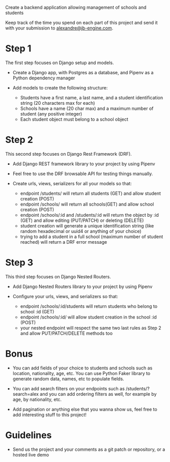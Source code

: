 Create a backend application allowing management of schools and students

Keep track of the time you spend on each part of this project and send it with your submission to [alexandre@jb-engine.com](mailto:alexandre@jb-engine.com).


# Step 1

The first step focuses on Django setup and models.

- Create a Django app, with Postgres as a database, and Pipenv as a Python dependency manager

- Add models to create the following structure:

  - Students have a first name, a last name, and a student identification string (20 characters max for each)
  - Schools have a name (20 char max) and a maximum number of student (any positive integer)
  - Each student object must belong to a school object


# Step 2

This second step focuses on Django Rest Framework (DRF).

- Add Django REST framework library to your project by using Pipenv

- Feel free to use the DRF browsable API for testing things manually.

- Create urls, views, serializers for all your models so that:

  - endpoint /students/ will return all students (GET) and allow student creation (POST)
  - endpoint /schools/ will return all schools(GET) and allow school creation (POST)
  - endpoint /schools/:id and /students/:id will return the object by :id (GET) and allow editing (PUT/PATCH) or deleting (DELETE)
  - student creation will generate a unique identification string (like random hexadecimal or uuid4 or anything of your choice)
  - trying to add a student in a full school (maximum number of student reached) will return a DRF error message


# Step 3

This third step focuses on Django Nested Routers.

- Add Django Nested Routers library to your project by using Pipenv

- Configure your urls, views, and serializers so that:
  - endpoint /schools/:id/students will return students who belong to school :id (GET)
  - endpoint /schools/:id/ will allow student creation in the school :id (POST)
  - your nested endpoint will respect the same two last rules as Step 2 and allow PUT/PATCH/DELETE methods too


# Bonus

- You can add fields of your choice to students and schools such as location, nationality, age, etc. You can use Python Faker library to generate random data, names, etc to populate fields.

- You can add search filters on your endpoints such as /students/?search=alex and you can add ordering filters as well, for example by age, by nationality, etc.

- Add pagination or anything else that you wanna show us, feel free to add interesting stuff to this project!


# Guidelines

- Send us the project and your comments as a git patch or repository, or a hosted live demo
